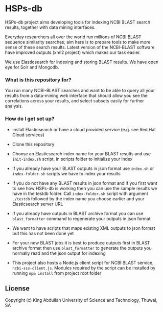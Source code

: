 # HSPs-db

HSPs-db project aims developing tools for indexing NCBI BLAST
search results, together with data mining interfaces.

Everyday researchers all over the world run millions of NCBI BLAST sequence
similarity searches; aim here is to prepare tools to make more sense of these
search results.
Latest version of the NCBI-BLAST software have improved outputs (xml2 project)
which makes our task easier.

We use Elasticsearch for indexing and storing BLAST results.
We have open eye for Solr and Mongodb.
         
### What is this repository for? ###

You run many NCBI-BLAST searches and want to be able to query all your results
from a data-mining web interface that should allow you see the correlations across
your results, and select subsets easily for further analysis.

### How do I get set up? ###

* Install Elasticsearch or have a cloud provided service (e.g. see Red Hat Cloud services)

* Clone this repository

* Choose an Elasticsearch index name for your BLAST results and use `init-index.sh` script, in
  scripts folder to initialize your index

* If you already have your BLAST outputs in json format use `index.sh`
  or `index-folder.sh` scripts we have to index your results

* If you do not have any BLAST results in json format and if you first want to
  see how HSPs-db is working then you can use the sample results we
  have in the testdb folder. Call `index-folder.sh` script with argument `./testdb`
  followed by the index name you choose earlier and your Elasticsearch server URL

* If you already have outputs in BLAST archive format you can use
  `blast_formatter` command to regenerate your outputs in json format

* We want to have scripts that maps existing XML outputs to json format
  but this has not been done yet

* For your new BLAST jobs it is best to produce outputs first in BLAST archive format
  then use `blast_formatter` to generate the outputs you normally read
  and the json output for indexing

* This project also hosts a Node.js client script for NCBI BLAST service,
  `ncbi-sss-client.js`. Modules required by the script can be installed
  by running `npm install` from project root folder

## License

Copyright (c) King Abdullah University of Science and Technology, Thuwal, SA
